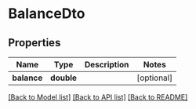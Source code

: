 # BalanceDto

## Properties
Name | Type | Description | Notes
------------ | ------------- | ------------- | -------------
**balance** | **double** |  | [optional] 

[[Back to Model list]](../README.md#documentation-for-models) [[Back to API list]](../README.md#documentation-for-api-endpoints) [[Back to README]](../README.md)


